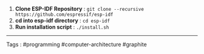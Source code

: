 1. **Clone ESP-IDF Repository** : `git clone --recursive https://github.com/espressif/esp-idf`
2. **cd into esp-idf directory** : `cd esp-idf`
3. **Run installation script** : `./install.sh` 

____
Tags : #programming #computer-architecture #graphite


